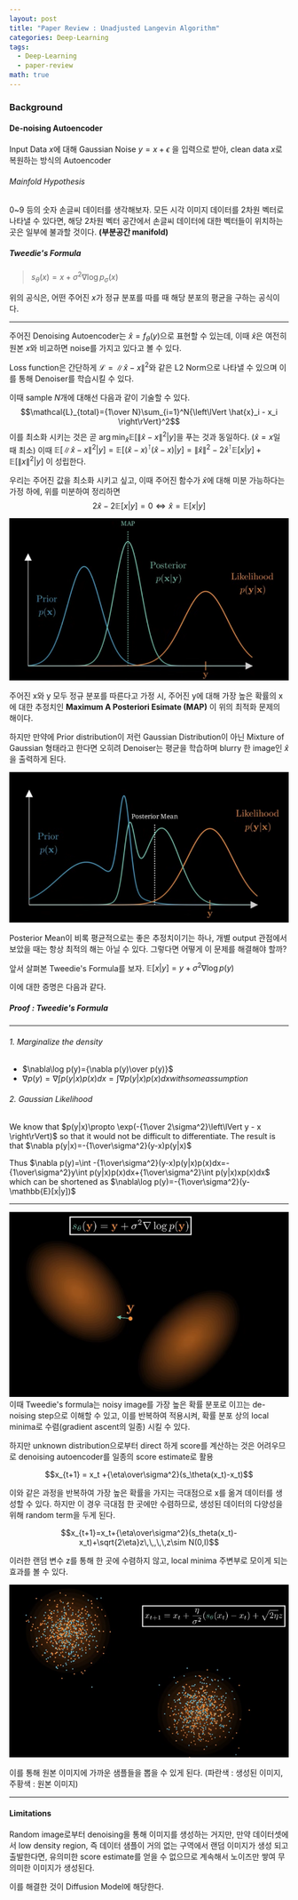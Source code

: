 ```yaml
---
layout: post
title: "Paper Review : Unadjusted Langevin Algorithm"
categories: Deep-Learning
tags:
  - Deep-Learning
  - paper-review
math: true
---
```

### Background
#### De-noising Autoencoder
Input Data $x$에 대해 Gaussian Noise $y=x+\epsilon$ 을 입력으로 받아, clean data $x$로 복원하는 방식의 Autoencoder

###### Mainfold Hypothesis
0~9 등의 숫자 손글씨 데이터를 생각해보자. 모든 시각 이미지 데이터를 2차원 벡터로 나타낼 수 있다면, 해당 2차원 벡터 공간에서 손글씨 데이터에 대한 벡터들이 위치하는 곳은 일부에 불과할  것이다. **(부분공간 manifold)**

##### Tweedie's Formula
> $s_\theta(x)=x+\sigma^2\nabla\log{p_\sigma}(x)$

위의 공식은, 어떤 주어진 $x$가 정규 분포를 따를 때 해당 분포의 평균을 구하는 공식이다. 

---

주어진 Denoising Autoencoder는 $\hat{x}=f_\theta (y)$으로 표현할 수 있는데, 이때 $\hat{x}$은 여전히 원본 $x$와 비교하면 noise를 가지고 있다고 볼 수 있다.

Loss function은 간단하게 $\mathcal{L}={\left\lVert \hat{x} - x \right\rVert}^2$와 같은 L2 Norm으로 나타낼 수 있으며 이를 통해 Denoiser를 학습시킬 수 있다.

이때 sample $N$개에 대해선 다음과 같이 기술할 수 있다.
$$\mathcal{L}_{total}={1\over N}\sum_{i=1}^N{\left\lVert \hat{x}_i - x_i \right\rVert}^2$$
이를 최소화 시키는 것은 곧 $\arg\min_{\hat{x}}\mathbb{E}[{\left\lVert \hat{x} - x \right\rVert}^2 | y]$을 푸는 것과 동일하다. ($\hat{x}=x$일 때 최소)
이때 $\mathbb{E}[{\left\lVert \hat{x} - x \right\rVert}^2|y]=\mathbb{E}[(\hat{x}-x)^\intercal (\hat{x}-x)|y]=\left\lVert \hat{x}\right\rVert^2-2\hat{x}^\intercal \mathbb{E}[x|y]+\mathbb{E}[\left\lVert x\right\rVert^2|y]$ 이 성립한다.

우리는 주어진 값을 최소화 시키고 싶고, 이때 주어진 함수가 $\hat{x}$에 대해 미분 가능하다는 가정 하에, 위를 미분하여 정리하면 
$$2\hat{x}-2\mathbb{E}[x|y]=0\iff\hat{x}=\mathbb{E}[x|y]$$


![MAP](/assets/images/map.png)

주어진 x와 y 모두 정규 분포를 따른다고 가정 시, 주어진 y에 대해 가장 높은 확률의 x에 대한 추정치인 **Maximum A Posteriori Esimate (MAP)** 이 위의 최적화 문제의 해이다.

하지만 만약에 Prior distribution이 저런 Gaussian Distribution이 아닌 Mixture of Gaussian 형태라고 한다면 오히려 Denoiser는 평균을 학습하며 blurry 한 image인 $\hat{x}$을 출력하게 된다.

![MAP](/assets/images/mog.png)

Posterior Mean이 비록 평균적으로는 좋은 추정치이기는 하나, 개별 output 관점에서 보았을 때는 항상 최적의 해는 아닐 수 있다. 그렇다면 어떻게 이 문제를 해결해야 할까?

앞서 살펴본 Tweedie's Formula를 보자.
$\mathbb{E}[x|y]=y+\sigma^2\nabla\log p(y)$

이에 대한 증명은 다음과 같다.

##### Proof : Tweedie's Formula
---
###### 1. Marginalize the density
- $\nabla\log p(y)={\nabla p(y)\over p(y)}$
- $\nabla p(y)=\nabla\int p(y|x)p(x)dx=\int\nabla p(y|x)p(x)dx with some assumption$

###### 2. Gaussian Likelihood
We know that $p(y|x)\propto \exp(-{1\over 2\sigma^2}\left\lVert y - x \right\rVert)$ so that it would not be difficult to differentiate.
The result is that $\nabla p(y|x)=-{1\over\sigma^2}(y-x)p(y|x)$

Thus
$\nabla p(y)=\int -{1\over\sigma^2}(y-x)p(y|x)p(x)dx=-{1\over\sigma^2}y\int p(y|x)p(x)dx+{1\over\sigma^2}\int p(y|x)xp(x)dx$
which can be shortened as $\nabla\log p(y)=-{1\over\sigma^2}(y-\mathbb{E}[x|y])$

---
![MAP](/assets/images/compass.png)
이때 Tweedie's formula는 noisy image를 가장 높은 확률 분포로 이끄는 de-noising step으로 이해할 수 있고, 이를 반복하여 적용시켜, 확률 분포 상의 local minima로 수렴(gradient ascent의 일종) 시킬 수 있다.

하지만 unknown distribution으로부터 direct 하게 score를 계산하는 것은 어려우므로 denoising autoencoder를 일종의 score estimate로 활용

$$x_{t+1} = x_t +{\eta\over\sigma^2}(s_\theta(x_t)-x_t)$$

이와 같은 과정을 반복하여 가장 높은 확률을 가지는 극대점으로 x를 옮겨 데이터를 생성할 수 있다.
하지만 이 경우 극대점 한 곳에만 수렴하므로, 생성된 데이터의 다양성을 위해 random term을 두게 된다.

$$x_{t+1}=x_t+{\eta\over\sigma^2}(s_theta(x_t)-x_t)+\sqrt{2\eta}z\,\,,\,\,z\sim N(0,I)$$

이러한 랜덤 변수 z를 통해 한 곳에 수렴하지 않고, local minima 주변부로 모이게 되는 효과를 볼 수 있다.

![MAP](/assets/images/comparison_langevin.png)

이를 통해 원본 이미지에 가까운 샘플들을 뽑을 수 있게 된다.
(파란색 : 생성된 이미지, 주황색 : 원본 이미지)

---
#### Limitations
Random image로부터 denoising을 통해 이미지를 생성하는 거지만, 만약 데이터셋에서 low density region, 즉 데이터 샘플이 거의 없는 구역에서 랜덤 이미지가 생성 되고 출발한다면, 유의미한 score estimate를 얻을 수 없으므로 계속해서 노이즈만 쌓여 무의미한 이미지가 생성된다.

이를 해결한 것이 Diffusion Model에 해당한다.
